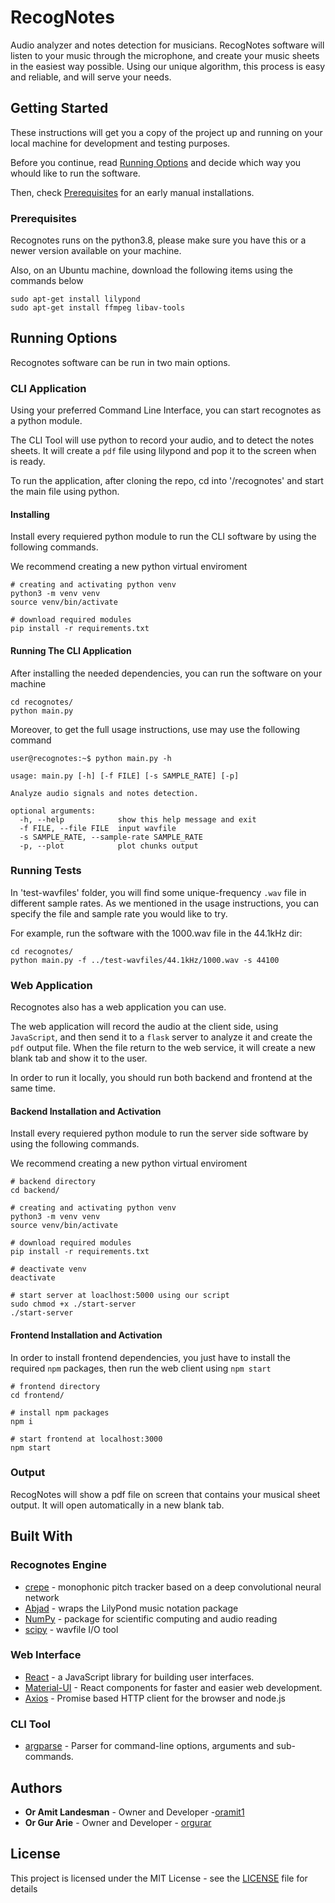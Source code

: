# RecogNotes

Audio analyzer and notes detection for musicians.
RecogNotes software will listen to your music through the microphone,
and create your music sheets in the easiest way possible.
Using our unique algorithm, this process is easy and reliable,
and will serve your needs.

## Getting Started

These instructions will get you a copy of the project up and running on your local machine for development and testing purposes.

Before you continue, read [Running Options](#running-options) and decide which way you whould like to run the software.

Then, check [Prerequisites](#Prerequisites) for an early manual installations.

### Prerequisites

Recognotes runs on the python3.8, please make sure you have this or a newer version available on your machine.

Also, on an Ubuntu machine, download the following items using the commands below

```
sudo apt-get install lilypond
sudo apt-get install ffmpeg libav-tools
```

## Running Options

Recognotes software can be run in two main options.

### CLI Application

Using your preferred Command Line Interface, you can start recognotes as a python module.

The CLI Tool will use python to record your audio, and to detect the notes sheets. It will create a `pdf` file using lilypond and pop it to the screen when is ready.

To run the application, after cloning the repo, cd into '/recognotes' and start the main file using python.

#### Installing

Install every requiered python module to run the CLI software by using the following commands.

We recommend creating a new python virtual enviroment

```
# creating and activating python venv
python3 -m venv venv
source venv/bin/activate

# download required modules
pip install -r requirements.txt
```

#### Running The CLI Application

After installing the needed dependencies, you can run the software on your machine

```
cd recognotes/
python main.py
```

Moreover, to get the full usage instructions, use may use the following command

```
user@recognotes:~$ python main.py -h

usage: main.py [-h] [-f FILE] [-s SAMPLE_RATE] [-p]

Analyze audio signals and notes detection.

optional arguments:
  -h, --help            show this help message and exit
  -f FILE, --file FILE  input wavfile
  -s SAMPLE_RATE, --sample-rate SAMPLE_RATE
  -p, --plot            plot chunks output

```

### Running Tests

In 'test-wavfiles' folder, you will find some unique-frequency `.wav` file in different sample rates.
As we mentioned in the usage instructions, you can specify the file and sample rate you would like to try.

For example, run the software with the 1000.wav file in the 44.1kHz dir:

```
cd recognotes/
python main.py -f ../test-wavfiles/44.1kHz/1000.wav -s 44100
```

### Web Application

Recognotes also has a web application you can use.

The web application will record the audio at the client side, using `JavaScript`, and then send it to a `flask` server to analyze it and create the `pdf` output file. When the file return to the web service, it will create a new blank tab and show it to the user.

In order to run it locally, you should run both backend and frontend at the same time.

#### Backend Installation and Activation

Install every requiered python module to run the server side software by using the following commands.

We recommend creating a new python virtual enviroment

```
# backend directory
cd backend/

# creating and activating python venv
python3 -m venv venv
source venv/bin/activate

# download required modules
pip install -r requirements.txt

# deactivate venv
deactivate

# start server at loaclhost:5000 using our script
sudo chmod +x ./start-server
./start-server
```

#### Frontend Installation and Activation

In order to install frontend dependencies, you just have to install the required `npm` packages, then run the web client using `npm start`

```
# frontend directory
cd frontend/

# install npm packages
npm i

# start frontend at localhost:3000
npm start
```

### Output

RecogNotes will show a pdf file on screen that contains your musical sheet output. It will open automatically in a new blank tab.

## Built With

### Recognotes Engine

- [crepe](https://github.com/marl/crepe) - monophonic pitch tracker based on a deep convolutional neural network
- [Abjad](https://github.com/Abjad/abjad) - wraps the LilyPond music notation package
- [NumPy](https://numpy.org/) - package for scientific computing and audio reading
- [scipy](https://www.scipy.org/) - wavfile I/O tool

### Web Interface

- [React](https://github.com/facebook/react) - a JavaScript library for building user interfaces.
- [Material-UI](https://material-ui.com/) - React components for faster and easier web development.
- [Axios](https://www.npmjs.com/package/axios) - Promise based HTTP client for the browser and node.js

### CLI Tool

- [argparse](https://docs.python.org/3/library/argparse.html) - Parser for command-line options, arguments and sub-commands.

## Authors

- **Or Amit Landesman** - Owner and Developer -[oramit1](https://gitlab.com/oramit1)
- **Or Gur Arie** - Owner and Developer - [orgurar](https://gitlab.com/orgurar)

## License

This project is licensed under the MIT License - see the [LICENSE](LICENSE) file for details
